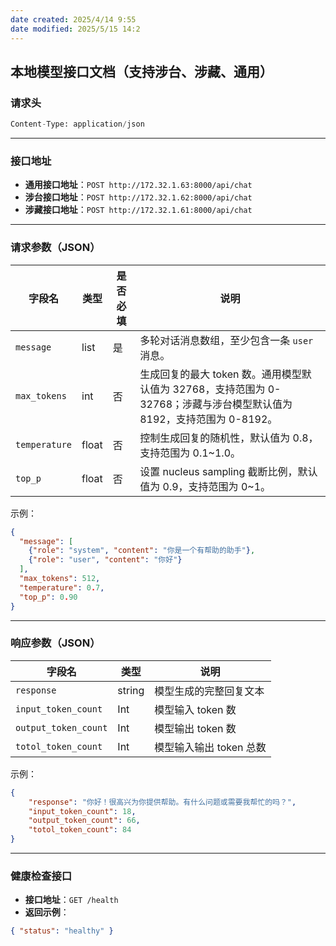 ```yaml
---
date created: 2025/4/14 9:55
date modified: 2025/5/15 14:2
---
```

## 本地模型接口文档（支持涉台、涉藏、通用）

### 请求头

```python
Content-Type: application/json
```

---

### 接口地址

- **通用接口地址**：`POST http://172.32.1.63:8000/api/chat`
- **涉台接口地址**：`POST http://172.32.1.62:8000/api/chat`
- **涉藏接口地址**：`POST http://172.32.1.61:8000/api/chat`

---

### 请求参数（JSON）

| 字段名           | 类型    | 是否必填 | 说明                                                                          |
| ------------- | ----- | ---- | --------------------------------------------------------------------------- |
| `message`     | list  | 是    | 多轮对话消息数组，至少包含一条 `user` 消息。                                                  |
| `max_tokens`  | int   | 否    | 生成回复的最大 token 数。通用模型默认值为 32768，支持范围为 0-32768；涉藏与涉台模型默认值为 8192，支持范围为 0-8192。 |
| `temperature` | float | 否    | 控制生成回复的随机性，默认值为 0.8，支持范围为 0.1~1.0。                                          |
| `top_p`       | float | 否    | 设置 nucleus sampling 截断比例，默认值为 0.9，支持范围为 0~1。                                |

示例：

```json
{
  "message": [
    {"role": "system", "content": "你是一个有帮助的助手"},
    {"role": "user", "content": "你好"}
  ],
  "max_tokens": 512,
  "temperature": 0.7,
  "top_p": 0.90
}
```

---

### 响应参数（JSON）

| 字段名                  | 类型     | 说明              |
| -------------------- | ------ | --------------- |
| `response`           | string | 模型生成的完整回复文本     |
| `input_token_count`  | Int    | 模型输入 token 数    |
| `output_token_count` | Int    | 模型输出 token 数    |
| `totol_token_count`  | Int    | 模型输入输出 token 总数 |

示例：

```json
{
    "response": "你好！很高兴为你提供帮助。有什么问题或需要我帮忙的吗？",
    "input_token_count": 18,
    "output_token_count": 66,
    "totol_token_count": 84
}
```

---

### 健康检查接口

- **接口地址**：`GET /health`
- **返回示例**：

```json
{ "status": "healthy" }
```
